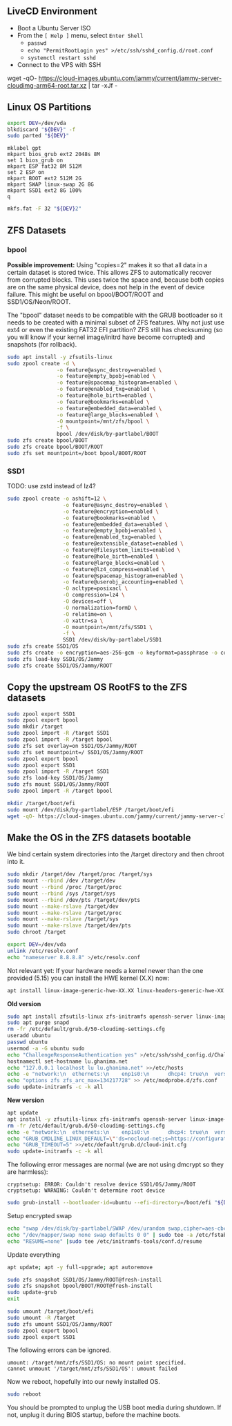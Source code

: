 
## LiveCD Environment
* Boot a Ubuntu Server ISO
* From the `[ Help ]` menu, select `Enter Shell`
  * `passwd`
  * `echo "PermitRootLogin yes" >/etc/ssh/sshd_config.d/root.conf`
  * `systemctl restart sshd`
* Connect to the VPS with SSH

wget -qO- https://cloud-images.ubuntu.com/jammy/current/jammy-server-cloudimg-arm64-root.tar.xz | tar -xJf -

## Linux OS Partitions
```bash
export DEV=/dev/vda
blkdiscard "${DEV}" -f
sudo parted "${DEV}"
```

```
mklabel gpt
mkpart bios_grub ext2 2048s 8M
set 1 bios_grub on
mkpart ESP fat32 8M 512M
set 2 ESP on
mkpart BOOT ext2 512M 2G
mkpart SWAP linux-swap 2G 8G
mkpart SSD1 ext2 8G 100%
q
```

```bash
mkfs.fat -F 32 "${DEV}2"
```

## ZFS Datasets
### bpool
>>>
**Possible improvement:** Using "copies=2" makes it so that all data in a
certain dataset is stored twice.  This allows ZFS to automatically recover from
corrupted blocks.  This uses twice the space and, because both copies are on the
same physical device, does not help in the event of device failure.  This might
be useful on bpool/BOOT/ROOT and SSD1/OS/Neon/ROOT.
>>>

The "bpool" dataset needs to be compatible with the GRUB bootloader so it needs
to be created with a minimal subset of ZFS features.  Why not just use ext4 or
even the existing FAT32 EFI partition?  ZFS still has checksuming (so you will
know if your kernel image/initrd have become corrupted) and snapshots (for
rollback).
```bash
sudo apt install -y zfsutils-linux
sudo zpool create -d \
                -o feature@async_destroy=enabled \
                -o feature@empty_bpobj=enabled \
                -o feature@spacemap_histogram=enabled \
                -o feature@enabled_txg=enabled \
                -o feature@hole_birth=enabled \
                -o feature@bookmarks=enabled \
                -o feature@embedded_data=enabled \
                -o feature@large_blocks=enabled \
                -O mountpoint=/mnt/zfs/bpool \
                -f \
                bpool /dev/disk/by-partlabel/BOOT
sudo zfs create bpool/BOOT
sudo zfs create bpool/BOOT/ROOT
sudo zfs set mountpoint=/boot bpool/BOOT/ROOT
```

### SSD1

TODO: use zstd instead of lz4?

```bash
sudo zpool create -o ashift=12 \
                  -o feature@async_destroy=enabled \
                  -o feature@encryption=enabled \
                  -o feature@bookmarks=enabled \
                  -o feature@embedded_data=enabled \
                  -o feature@empty_bpobj=enabled \
                  -o feature@enabled_txg=enabled \
                  -o feature@extensible_dataset=enabled \
                  -o feature@filesystem_limits=enabled \
                  -o feature@hole_birth=enabled \
                  -o feature@large_blocks=enabled \
                  -o feature@lz4_compress=enabled \
                  -o feature@spacemap_histogram=enabled \
                  -o feature@userobj_accounting=enabled \
                  -O acltype=posixacl \
                  -O compression=lz4 \
                  -O devices=off \
                  -O normalization=formD \
                  -O relatime=on \
                  -O xattr=sa \
                  -O mountpoint=/mnt/zfs/SSD1 \
                  -f \
                  SSD1 /dev/disk/by-partlabel/SSD1
sudo zfs create SSD1/OS
sudo zfs create -o encryption=aes-256-gcm -o keyformat=passphrase -o compression=on SSD1/OS/Jammy
sudo zfs load-key SSD1/OS/Jammy
sudo zfs create SSD1/OS/Jammy/ROOT
```

## Copy the upstream OS RootFS to the ZFS datasets
```bash
sudo zpool export SSD1
sudo zpool export bpool
sudo mkdir /target
sudo zpool import -R /target SSD1
sudo zpool import -R /target bpool
sudo zfs set overlay=on SSD1/OS/Jammy/ROOT
sudo zfs set mountpoint=/ SSD1/OS/Jammy/ROOT
sudo zpool export bpool
sudo zpool export SSD1
sudo zpool import -R /target SSD1
sudo zfs load-key SSD1/OS/Jammy
sudo zfs mount SSD1/OS/Jammy/ROOT
sudo zpool import -R /target bpool

mkdir /target/boot/efi
sudo mount /dev/disk/by-partlabel/ESP /target/boot/efi
wget -qO- https://cloud-images.ubuntu.com/jammy/current/jammy-server-cloudimg-amd64-root.tar.xz | tar -xJf - -C /target

```

## Make the OS in the ZFS datasets bootable
We bind certain system directories into the /target directory and then chroot
into it.
```bash
sudo mkdir /target/dev /target/proc /target/sys
sudo mount --rbind /dev /target/dev
sudo mount --rbind /proc /target/proc
sudo mount --rbind /sys /target/sys
sudo mount --rbind /dev/pts /target/dev/pts
sudo mount --make-rslave /target/dev
sudo mount --make-rslave /target/proc
sudo mount --make-rslave /target/sys
sudo mount --make-rslave /target/dev/pts
sudo chroot /target
```

```bash
export DEV=/dev/vda
unlink /etc/resolv.conf
echo "nameserver 8.8.8.8" >/etc/resolv.conf
```

Not relevant yet: If your hardware needs a kernel newer than the one provided 
(5.15) you can install the HWE kernel (X.X) now:
```bash
apt install linux-image-generic-hwe-XX.XX linux-headers-generic-hwe-XX.XX
```

**Old version**
```bash
sudo apt install zfsutils-linux zfs-initramfs openssh-server linux-image-generic
sudo apt purge snapd
rm -fr /etc/default/grub.d/50-cloudimg-settings.cfg
useradd ubuntu
passwd ubuntu
usermod -a -G ubuntu sudo
echo "ChallengeResponseAuthentication yes" >/etc/ssh/sshd_config.d/ChallengeResponseAuthentication.conf
hostnamectl set-hostname lu.ghanima.net
echo "127.0.0.1 localhost lu lu.ghanima.net" >>/etc/hosts
echo -e "network:\n  ethernets:\n    enp1s0:\n      dhcp4: true\n  version: 2" >/etc/netplan/01-manual-configuration.yaml
echo "options zfs zfs_arc_max=134217728" >> /etc/modprobe.d/zfs.conf
sudo update-initramfs -c -k all
```

**New version**
```bash
apt update
apt install -y zfsutils-linux zfs-initramfs openssh-server linux-image-generic
rm -fr /etc/default/grub.d/50-cloudimg-settings.cfg
echo -e "network:\n  ethernets:\n    enp1s0:\n      dhcp4: true\n  version: 2" >/etc/netplan/01-manual-configuration.yaml
echo "GRUB_CMDLINE_LINUX_DEFAULT=\"'ds=nocloud-net;s=https://configuration-backups.ghanima.net/cloud-init/lu.ghanima.net/'\"" >/etc/default/grub.d/cloud-init.cfg
echo "GRUB_TIMEOUT=5" >>/etc/default/grub.d/cloud-init.cfg
sudo update-initramfs -c -k all
```

The following error messages are normal (we are not using dmcrypt so they are
harmless):
```
cryptsetup: ERROR: Couldn't resolve device SSD1/OS/Jammy/ROOT
cryptsetup: WARNING: Couldn't determine root device
```

```bash
sudo grub-install --bootloader-id=ubuntu --efi-directory=/boot/efi "${DEV}"
```

Setup encrypted swap
```bash
echo "swap /dev/disk/by-partlabel/SWAP /dev/urandom swap,cipher=aes-cbc-essiv:sha256,size=256,plain" | sudo tee -a /etc/crypttab
echo "/dev/mapper/swap none swap defaults 0 0" | sudo tee -a /etc/fstab
echo "RESUME=none" |sudo tee /etc/initramfs-tools/conf.d/resume
```

Update everything
```bash
apt update; apt -y full-upgrade; apt autoremove
```

```bash
sudo zfs snapshot SSD1/OS/Jammy/ROOT@fresh-install
sudo zfs snapshot bpool/BOOT/ROOT@fresh-install
sudo update-grub
exit
```

```bash
sudo umount /target/boot/efi
sudo umount -R /target
sudo zfs umount SSD1/OS/Jammy/ROOT
sudo zpool export bpool
sudo zpool export SSD1
```

The following errors can be ignored.
```
umount: /target/mnt/zfs/SSD1/OS: no mount point specified.
cannot unmount '/target/mnt/zfs/SSD1/OS': umount failed
```

Now we reboot, hopefully into our newly installed OS.
```bash
sudo reboot
```
You should be prompted to unplug the USB boot media during shutdown.  If not,
unplug it during BIOS startup, before the machine boots.
